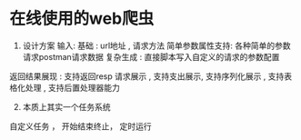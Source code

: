 # 在线使用的web爬虫
1. 设计方案
输入: 
基础 : url地址 , 请求方法
简单参数属性支持: 各种简单的参数请求postman请求数据
复杂生成 : 直接脚本写入自定义的请求的参数配置

返回结果展现 :
支持返回resp 请求展示 , 支持支出展示, 支持序列化展示 , 支持表格化处理 , 支持后置处理器能力

2. 本质上其实一个任务系统

自定义任务 ， 开始结束终止， 定时运行